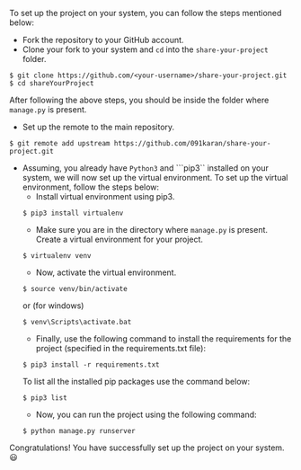 To set up the project on your system, you can follow the steps mentioned below:
- Fork the repository to your GitHub account.
- Clone your fork to your system and ```cd``` into the ```share-your-project``` folder.
```
$ git clone https://github.com/<your-username>/share-your-project.git
$ cd shareYourProject
```
After following the above steps, you should be inside the folder where ```manage.py``` is present.
- Set up the remote to the main repository.
```
$ git remote add upstream https://github.com/091karan/share-your-project.git
```

- Assuming, you already have ```Python3``` and ```pip3`` installed on your system, we will now set up the virtual environment. To set up the virtual environment, follow the steps below:
    - Install virtual environment using pip3.
    ```
    $ pip3 install virtualenv
    ```
    - Make sure you are in the directory where ```manage.py``` is present. Create a virtual environment for your project.
    ```
    $ virtualenv venv
    ```
    - Now, activate the virtual environment.
    ```
    $ source venv/bin/activate
    ```
    or (for windows)
    ```
    $ venv\Scripts\activate.bat
    ```
    - Finally, use the following command to install the requirements for the project (specified in the requirements.txt file):
    ```
    $ pip3 install -r requirements.txt
    ```
    To list all the installed pip packages use the command below:
    ```
    $ pip3 list
    ```
    - Now, you can run the project using the following command:
    ```
    $ python manage.py runserver
    ```
Congratulations! You have successfully set up the project on your system. 😃
